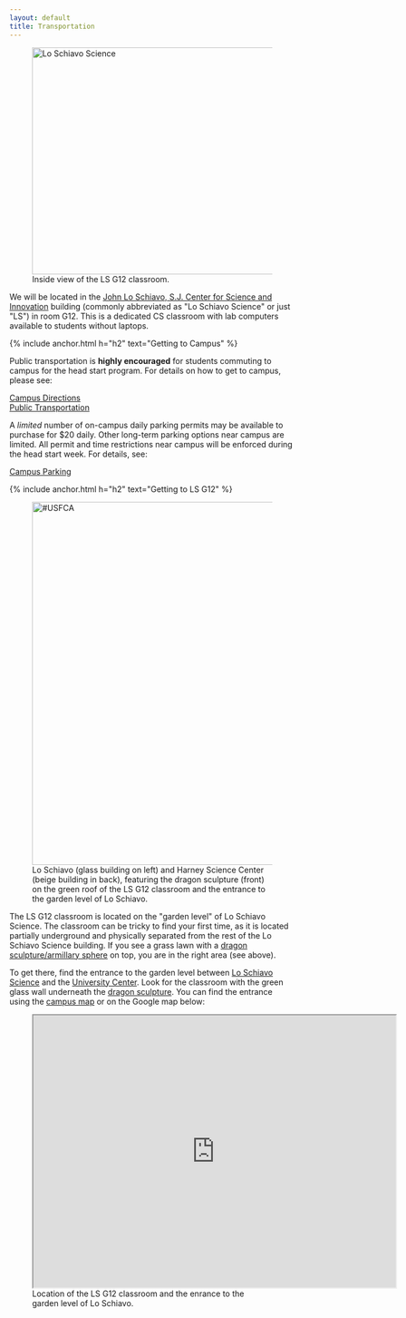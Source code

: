 ```yaml
---
layout: default
title: Transportation
---
```


<figure>
  <a data-flickr-embed="true"  href="https://www.flickr.com/photos/university-of-san-francisco/9958546405/" title="Lo Schiavo Science"><img src="https://live.staticflickr.com/5461/9958546405_03d58b9001_z.jpg" width="640" height="400" alt="Lo Schiavo Science"></a><script async src="//embedr.flickr.com/assets/client-code.js" charset="utf-8"></script>
  <br/>
  <caption><span class="is-size-7 has-text-grey">Inside view of the LS G12 classroom.</span></caption>
</figure>

We will be located in the [John Lo Schiavo, S.J. Center for Science and Innovation](https://www.usfca.edu/campus-buildings-services/main-campus/lo-schiavo) building (commonly abbreviated as "Lo Schiavo Science" or just "LS") in room G12. This is a dedicated CS classroom with lab computers available to students without laptops.

{% include anchor.html h="h2" text="Getting to Campus" %}

Public transportation is **highly encouraged** for students commuting to campus for the head start program. For details on how to get to campus, please see:

[Campus Directions](https://www.usfca.edu/directions/transit-options)  
[Public Transportation](https://myusf.usfca.edu/public-safety-transportation/transportation/public-transportation)

A *limited* number of on-campus daily parking permits may be available to purchase for $20 daily. Other long-term parking options near campus are limited. All permit and time restrictions near campus will be enforced during the head start week. For details, see:

[Campus Parking](https://myusf.usfca.edu/public-safety-transportation/campus-parking)

{% include anchor.html h="h2" text="Getting to LS G12" %}

<figure>
  <a data-flickr-embed="true"  href="https://www.flickr.com/photos/university-of-san-francisco/18901763466/in/album-72157653551990630/" title="#USFCA"><img src="https://live.staticflickr.com/3768/18901763466_05f0812531_z.jpg" width="529" height="640" alt="#USFCA"></a><script async src="//embedr.flickr.com/assets/client-code.js" charset="utf-8"></script>
  <br/>
  <caption><span class="is-size-7 has-text-grey">Lo Schiavo (glass building on left) and Harney Science Center (beige building in back), featuring the dragon sculpture (front) on the green roof of the LS G12 classroom and the entrance to the garden level of Lo Schiavo.</span></caption>
</figure>

The LS G12 classroom is located on the "garden level" of Lo Schiavo Science. The classroom can be tricky to find your first time, as it is located partially underground and physically separated from the rest of the Lo Schiavo Science building. If you see a grass lawn with a [dragon sculpture/armillary sphere](http://sffoghorn.com/verbiests-ecliptic-armillary-sphere-much-more-than-just-a-sculpture/) on top, you are in the right area (see above).

To get there, find the entrance to the garden level between [Lo Schiavo Science](https://www.usfca.edu/campus-buildings-services/main-campus/lo-schiavo) and the [University Center](https://www.usfca.edu/campus-buildings-services/main-campus/university-center). Look for the classroom with the green glass wall underneath the [dragon sculpture](http://sffoghorn.com/verbiests-ecliptic-armillary-sphere-much-more-than-just-a-sculpture/). You can find the entrance using the [campus map](https://map.concept3d.com/?id=924#!m/160033) or on the Google map below:

<figure>
  <iframe src="https://www.google.com/maps/d/u/0/embed?mid=1UMMHMHBlbdJxfFsGkRZUoUC1wutjTY6j" width="640" height="480" style="height: 480px;"></iframe>
  <br/>
  <caption><span class="is-size-7 has-text-grey">Location of the LS G12 classroom and the enrance to the garden level of Lo Schiavo.</span></caption>
</figure>
